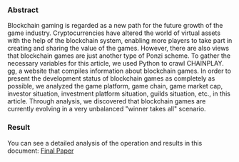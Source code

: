 ### Abstract

Blockchain gaming is regarded as a new path for the future growth of the game industry. Cryptocurrencies have altered the world of virtual assets with the help of the blockchain system, enabling more players to take part in creating and sharing the value of the games. However, there are also views that blockchain games are just another type of Ponzi scheme. To gather the necessary variables for this article, we used Python to crawl CHAINPLAY. gg, a website that compiles information about blockchain games. In order to present the development status of blockchain games as completely as possible, we analyzed the game platform, game chain, game market cap, investor situation, investment platform situation, guilds situation, etc., in this article. Through analysis, we discovered that blockchain games are currently evolving in a very unbalanced "winner takes all" scenario.

### Result

You can see a detailed analysis of the operation and results in this document:
[Final Paper](https://github.com/Cryptojoyz/A-study-on-the-current-state-of-the-GameFi-industry/blob/7fdf5ca59f6bf747ad8845d56f077758621ba659/Final%20paper.pdf)
